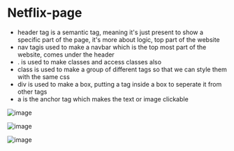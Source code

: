 # Netflix-page

- header tag is a semantic tag, meaning it's just present to show a specific part of the page, it's more about logic, top part of the website
- nav tagis used to make a navbar which is the top most part of the website, comes under the header
- . is used to make classes and access classes also
- class is used to make a group of different tags so that we can style them with the same css
- div is used to make a box, putting a tag inside a box to seperate it from other tags
- a is the anchor tag which makes the text or image clickable

![image](https://github.com/thinkandse/Netflix-page/assets/160977920/9c68ca0e-0161-4596-ac7d-509794f31426)

![image](https://github.com/thinkandse/Netflix-page/assets/160977920/eb657724-d1e8-4fc0-8785-48cca5f9a4ac)

![image](https://github.com/thinkandse/Netflix-page/assets/160977920/b6bece2d-142b-480c-b910-75aff9d78166)


